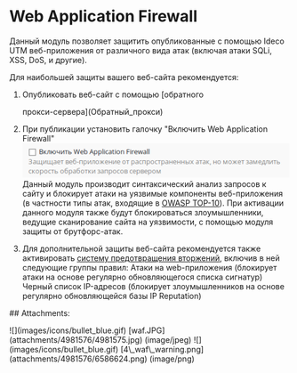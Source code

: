 # Web Application Firewall

Данный модуль позволяет защитить опубликованные с помощью Ideco UTM веб-приложения от различного вида атак \(включая атаки SQLi, XSS, DoS, и другие\).

Для наибольшей защиты вашего веб-сайта рекомендуется:

1. Опубликовать веб-сайт с помощью \[обратного

   прокси-сервера\]\(Обратный\_прокси\)

2. При публикации установить галочку "Включить Web Application Firewall" ![](.gitbook/assets/6586624.png) Данный модуль производит синтаксический анализ запросов к сайту и блокирует атаки на уязвимые компоненты веб-приложения \(в частности типы атак, входящие в [OWASP TOP-10](https://www.owasp.org/index.php/Category:OWASP_Top_Ten_Project)\). При активации данного модуля также будут блокироваться злоумышленники, ведущие сканирование сайта на уязвимости, с помощью модуля защиты от брутфорс-атак.
3. Для дополнительной защиты веб-сайта рекомендуется также активировать [систему предотвращения вторжений](https://github.com/ideco-team/docsUTM/tree/54be5c28981601375569bdca6ef75ead87808b16/Предотвращение_вторжений/README.md), включив в ней следующие группы правил: Атаки на web-приложения \(блокирует атаки на основе регулярно обновляющегося списка сигнатур\) Черный список IP-адресов \(блокирует злоумышленников на основе регулярно обновляющейся базы IP Reputation\)

 \#\# Attachments:

 !\[\]\(images/icons/bullet\_blue.gif\) \[waf.JPG\]\(attachments/4981576/4981575.jpg\) \(image/jpeg\) !\[\]\(images/icons/bullet\_blue.gif\) \[4\\_waf\\_warning.png\]\(attachments/4981576/6586624.png\) \(image/png\)

